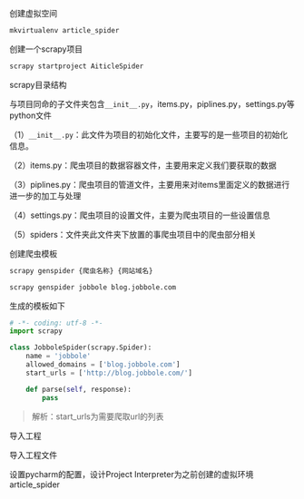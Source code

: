 创建虚拟空间

```bash
mkvirtualenv article_spider
```



创建一个scrapy项目

```bash
scrapy startproject AiticleSpider
```



scrapy目录结构

与项目同命的子文件夹包含`__init__.py`，items.py，piplines.py，settings.py等python文件

（1）`__init__.py`：此文件为项目的初始化文件，主要写的是一些项目的初始化信息。

（2）items.py：爬虫项目的数据容器文件，主要用来定义我们要获取的数据

（3）piplines.py：爬虫项目的管道文件，主要用来对items里面定义的数据进行进一步的加工与处理

（4）settings.py：爬虫项目的设置文件，主要为爬虫项目的一些设置信息

（5）spiders：文件夹此文件夹下放置的事爬虫项目中的爬虫部分相关



创建爬虫模板

```bash
scrapy genspider {爬虫名称} {网站域名}
```

```bash
scrapy genspider jobbole blog.jobbole.com
```

生成的模板如下

```python
# -*- coding: utf-8 -*-
import scrapy

class JobboleSpider(scrapy.Spider):
    name = 'jobbole'
    allowed_domains = ['blog.jobbole.com']
    start_urls = ['http://blog.jobbole.com/']

    def parse(self, response):
        pass
```

> 解析：start_urls为需要爬取url的列表



导入工程

导入工程文件

设置pycharm的配置，设计Project Interpreter为之前创建的虚拟环境article_spider